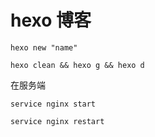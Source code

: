 # hexo 博客

```
hexo new "name"
```



```shell
hexo clean && hexo g && hexo d 
```



在服务端

```shell
service nginx start
```

```shell
service nginx restart
```

